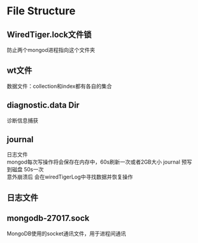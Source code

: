 # File Structure

## WiredTiger.lock文件锁  
防止两个mongod进程指向这个文件夹  

## wt文件  
数据文件：collection和index都有各自的集合

## diagnostic.data Dir  
诊断信息捕获

## journal  
日志文件  
mongod每次写操作将会保存在内存中，60s刷新一次或者2GB大小
journal 预写到磁盘 50s一次  
意外崩溃后 会在wiredTigerLog中寻找数据并恢复操作

## 日志文件

## mongodb-27017.sock
MongoDB使用的socket通讯文件，用于进程间通讯